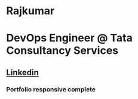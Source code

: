# Rajkumar
# DevOps Engineer @ Tata Consultancy Services
## [Linkedin](https://www.linkedin.com/in/rajkumarravi218/)
### Portfolio responsive complete
